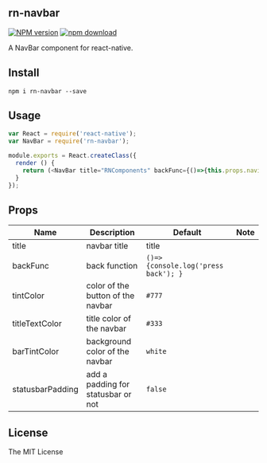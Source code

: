 rn-navbar
---
[![NPM version][npm-image]][npm-url]
[![npm download][download-image]][download-url]

[npm-image]: http://img.shields.io/npm/v/rn-navbar.svg?style=flat-square
[npm-url]: http://npmjs.org/package/rn-navbar
[download-image]: https://img.shields.io/npm/dm/rn-navbar.svg?style=flat-square
[download-url]: https://npmjs.org/package/rn-navbar

A NavBar component for react-native.

## Install

```
npm i rn-navbar --save
```

## Usage

```js
var React = require('react-native');
var NavBar = require('rn-navbar');

module.exports = React.createClass({
  render () {
    return (<NavBar title="RNComponents" backFunc={()=>{this.props.navigator.pop()}} />);
  }
});
```

## Props

 Name | Description | Default  | Note
------|-------------|----------|-----------
title | navbar title  | title   |
backFunc  | back function | `()=>{console.log('press back'); }` |
tintColor | color of the button of the navbar | `#777` |
titleTextColor | title color of the navbar | `#333` |
barTintColor | background color of the navbar | `white` |
statusbarPadding | add a padding for statusbar or not | `false` |

## License

The MIT License
